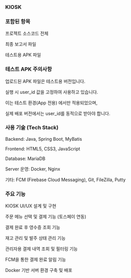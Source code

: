 ### KIOSK

### 포함된 항목
프로젝트 소스코드 전체

최종 보고서 파일

테스트용 APK 파일

### 테스트 APK 주의사항
업로드된 APK 파일은 테스트용 버전입니다.

실행 시 user_id 값을 고정하여 사용하고 있습니다.

이는 테스트 환경(App 전용) 에서만 적용되었으며,

실제 배포 버전에서는 user_id를 동적으로 받아야 합니다.

### 사용 기술 (Tech Stack)
Backend: Java, Spring Boot, MyBatis

Frontend: HTML5, CSS3, JavaScript

Database: MariaDB

Server 운영: Docker, Nginx

기타: FCM (Firebase Cloud Messaging), Git, FileZilla, Putty

### 주요 기능
KIOSK UI/UX 설계 및 구현

주문 메뉴 선택 및 결제 기능 (토스페이 연동)

결제 완료 후 영수증 조회 기능

재고 관리 및 발주 상태 관리 기능

관리자용 결제 내역 조회 및 필터링 기능

FCM을 통한 결제 완료 알림 기능

Docker 기반 서버 환경 구축 및 배포